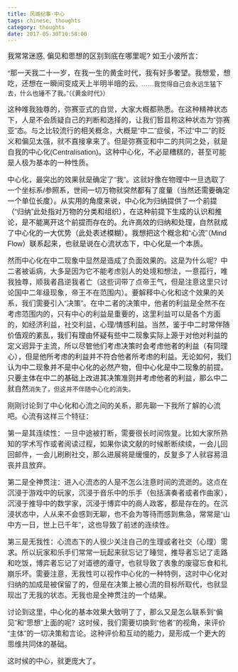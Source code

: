 ```yaml
---
title: 风城纪事·中心
tags: chinese, thoughts
category: thoughts
date: 2017-05-30T10:58:00
---
```


<span style="font-family: Helvetica, sans-serif;"><span style="font-size: medium;"><span lang="zh-CN">我常常迷惑</span></span></span><span style="font-family: Helvetica, sans-serif;"><span style="font-size: medium;">, </span></span><span style="font-family: Helvetica, sans-serif;"><span style="font-size: medium;"><span lang="zh-CN">偏见和思想的区别到底在哪里呢</span></span></span><span style="font-family: Helvetica, sans-serif;"><span style="font-size: medium;">? </span></span><span style="font-family: Helvetica, sans-serif;"><span style="font-size: medium;"><span lang="zh-CN">如王小波所言：</span></span></span>

<span style="color: #262626;">“<span style="font-family: Helvetica, sans-serif;"><span style="font-size: medium;"><span lang="zh-CN">那一天我二十一岁，在我一生的黄金时代，我有好多奢望。我想爱，想吃，还想在一瞬间变成天上半明半暗的云</span></span></span><span style="font-family: Helvetica, sans-serif;">。……我觉得自己会永远生猛下去，什么也锤不了我。”（《黄金时代》）</span></span>

<span style="font-family: Helvetica, sans-serif;"><span style="font-size: medium;"><span lang="zh-CN"><span style="color: #262626;">这种唯我独尊的，弥赛亚式的自觉，大家大概都熟悉。在这种精神状态下，人是不会质疑自己的判断和选择的，让我们暂且称这种状态为“弥赛亚”态。与之比较流行的相关概念，大概是“中二”症侯，不过</span><span style="color: #262626;">“中二”的贬义和偏见太强，就不直接拿来了。但是弥赛亚和中二的共同之处，就是自我的中心化</span></span></span></span><span style="font-family: Helvetica, sans-serif;"><span style="font-size: medium;"><span style="color: #262626;">(Centralisation)</span></span></span><span style="font-family: Helvetica, sans-serif;"><span style="font-size: medium;"><span lang="zh-CN"><span style="color: #262626;">。这种中心化，不必是糟糕的，甚至可能是人极为基本的</span><span style="color: #262626;">一种性质。</span></span></span></span>

<!--more-->
<span style="font-family: Helvetica, sans-serif;"><span style="font-size: medium;"><span lang="zh-CN"><span style="color: #262626;">中心化，最突出的效果就是确定了“我”。这就好像在物理中一旦选取了一个坐标系</span></span></span><span style="font-size: medium;">/</span><span style="font-size: medium;"><span lang="zh-CN">参照系，世间一切万物就突然都有了度量（当然还需要确定一个单位长度）。从实用的角度来说，中心化为归纳提供了一个前提（“归纳”此处指对万物的分类和组织），在这种前提下生成的认识和推论，是不能离开这个前提而存在的。允许高效的归纳和处理，自然就成了中心化的一大优势（此处表述模糊）。我想把这个概念和“心流”（</span></span><span style="font-size: medium;">Mind Flow</span><span style="font-size: medium;"><span lang="zh-CN">）联系起来，也就是说在心流状态下，中心化是一个本质。</span></span></span>

<span style="font-family: Helvetica, sans-serif;"><span style="font-size: medium;"><span lang="zh-CN"><span style="color: #262626;">然而中心化在中二现象中</span><span style="color: #262626;">显然是造成了负面效果的。这是为什么呢？中二者被诟病，大多是因为它不能考虑别人的处境和想法，一意孤行，唯我独尊，顺我者昌逆我者亡（这些词带了点帝王气，但是注意这里只讨论国中二年级现象，帝王不在范围内）。要解释中心化和这个效果的关系，我们需要引入“决策”。在中二者的决策中，他者的利益是全然不在考虑范围内的，只有中心的利益是重要的，这里利益可以是各个方面的，如经济利益，社交利益，心理</span></span></span></span><span style="font-family: Helvetica, sans-serif;"><span style="font-size: medium;"><span style="color: #262626;">/</span></span><span style="font-size: medium;"><span lang="zh-CN">情感利益。当然，鉴于中二时常伴随价值观的紊乱，我们有理由怀疑有些中二现象实际上源于对他对利益的定义迥异于主流，所以尽管他们考虑决策时会考虑他者的利益（有同理心），但是他所考虑的利益并不符合他者所考虑的利益。无论如何，我们认为中二现象并不是中心化的必然产物，但中心化是中二现象的前提。只要主体在中二的基础上改进其决策准则并考虑他者的利益，那么中二就自然</span></span><span style="color: #262626;">消失了，但这并不伴随中心化的消失。</span></span>

<span style="font-family: Helvetica, sans-serif;"><span style="font-size: medium;"><span lang="zh-CN"><span style="color: #262626;">刚刚讨论到了中心化和心流之间的关系，那先聊一下我所了解的心流吧。心流有这样三个特征：</span></span></span></span>

<span style="font-family: Helvetica, sans-serif;"><span style="font-size: medium;"><span lang="zh-CN"><span style="color: #262626;">第一是其连续性：一旦中途被打断，需要很长时间恢复。比如大家所熟知的学术写作或者阅读过程，如果你读文献的时候断断续续，一会儿回回邮件，一会儿刷刷社交，那么进展将是缓慢的，反复多了人就容易沮丧并且放弃。</span></span></span></span>

<span style="font-family: Helvetica, sans-serif;"><span style="font-size: medium;"><span lang="zh-CN"><span style="color: #262626;">第二是全神贯注：进入心流态的人是不怎么注意时间的流逝的。这点在沉浸于游戏中的玩家，沉浸于音乐中的乐手（包括演奏者或者作曲家），沉浸于推导中的数学家，沉浸于博弈中的商人政客，都是存在的。在沉浸状态中，人从来不会感到无聊，也不会为等待而感到焦急，常常是“山中方一日，世上已千年”，这也导致了前述的连续性。</span></span></span></span>

<span style="font-family: Helvetica, sans-serif;"><span style="font-size: medium;"><span lang="zh-CN"><span style="color: #262626;">第三是无我性：心流态下的人很少关注自己的生理或者社交（心理）需求。所以玩家和乐手们常常一玩起来就忘记了睡觉，推导者忘记了走路和吃饭，博弈者忘记了对道德的遵守，也就导致了表象的废寝忘食和礼崩乐坏。需要注意，无我性可以视作中心化的一种特例，这时中心化对归纳的加成是被保留了的，但是在决策上被心流的目标所取代，也就显现出了无我的状态。无我也是全神贯注的一个结果。</span></span></span></span>

<span style="font-family: Helvetica, sans-serif;"><span style="font-size: medium;"><span lang="zh-CN"><span style="color: #262626;">讨论到这里，中心化的基本效果大致明了了，那么又是怎么联系到“偏见”和“思想”上面的呢</span><span style="color: #262626;">？这时候，我们需要切换到“他者”的视角</span><span style="color: #262626;">，来评价“主体”的一切决策和言论。这种评价和互动的能力，是形成一</span><span style="color: #262626;">个更大的思维共同体的基础。</span></span></span></span>

<span style="font-family: Helvetica, sans-serif;"><span style="font-size: medium;"><span lang="zh-CN"><span style="color: #262626;">这时候的中心</span><span style="color: #262626;">，就更庞大了。</span></span></span></span>